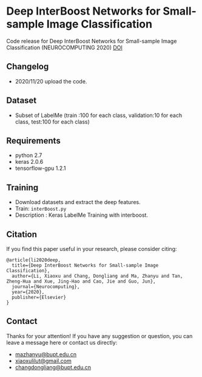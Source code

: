 # Deep InterBoost Networks for Small-sample Image Classification

Code release for Deep InterBoost Networks for Small-sample Image Classification (NEUROCOMPUTING 2020)
[DOI]()



## Changelog
- 2020/11/20 upload the code. 

## Dataset
- Subset of LabelMe (train :100 for each class, validation:10 for each class, test:100 for each class)

## Requirements

- python 2.7
- keras 2.0.6
- tensorflow-gpu 1.2.1

## Training
- Download datasets and extract the deep features.
- Train: `interBoost.py`
- Description : Keras LabelMe Training with interboost.



## Citation
If you find this paper useful in your research, please consider citing:
```
@article{li2020deep,
  title={Deep InterBoost Networks for Small-sample Image Classification},
  author={Li, Xiaoxu and Chang, Dongliang and Ma, Zhanyu and Tan, Zheng-Hua and Xue, Jing-Hao and Cao, Jie and Guo, Jun},
  journal={Neurocomputing},
  year={2020},
  publisher={Elsevier}
}
```

## Contact
Thanks for your attention!
If you have any suggestion or question, you can leave a message here or contact us directly:
- mazhanyu@bupt.edu.cn
- xiaoxulilut@gmail.com
- changdongliang@bupt.edu.cn


